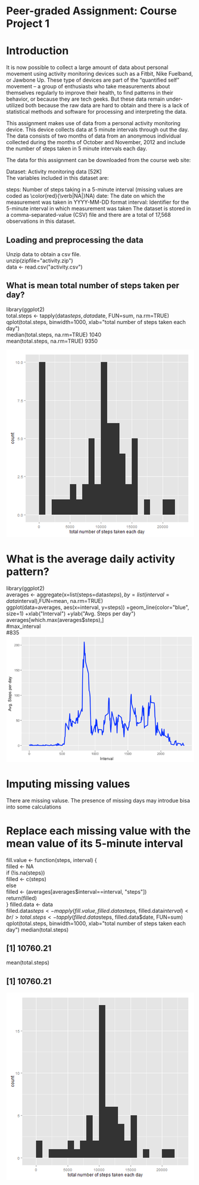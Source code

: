 # Peer-graded Assignment: Course Project 1
# Introduction
It is now possible to collect a large amount of data about personal movement using activity monitoring devices such as a Fitbit, Nike Fuelband, or Jawbone Up. These type of devices are part of the “quantified self” movement – a group of enthusiasts who take measurements about themselves regularly to improve their health, to find patterns in their behavior, or because they are tech geeks. But these data remain under-utilized both because the raw data are hard to obtain and there is a lack of statistical methods and software for processing and interpreting the data.

This assignment makes use of data from a personal activity monitoring device. This device collects data at 5 minute intervals through out the day. The data consists of two months of data from an anonymous individual collected during the months of October and November, 2012 and include the number of steps taken in 5 minute intervals each day.

The data for this assignment can be downloaded from the course web site:

Dataset: Activity monitoring data [52K]  
The variables included in this dataset are:

steps: Number of steps taking in a 5-minute interval (missing values are coded as \color{red}{\verb|NA|}NA)
date: The date on which the measurement was taken in YYYY-MM-DD format
interval: Identifier for the 5-minute interval in which measurement was taken
The dataset is stored in a comma-separated-value (CSV) file and there are a total of 17,568 observations in this dataset.

## Loading and preprocessing the data
Unzip data to obtain a csv file.<br/>
unzip(zipfile="activity.zip")<br/>
data <- read.csv("activity.csv")

## What is mean total number of steps taken per day?
library(ggplot2)<br/>
total.steps <- tapply(data$steps, data$date, FUN=sum, na.rm=TRUE)<br/>
qplot(total.steps, binwidth=1000, xlab="total number of steps taken each day")<br/>
median(total.steps, na.rm=TRUE) 1040 <br/>
mean(total.steps, na.rm=TRUE) 9350<br/>

![](figures/total_number_of_steps_taken_perday.png)

# What is the average daily activity pattern?
library(ggplot2)<br/>
averages <- aggregate(x=list(steps=data$steps), by=list(interval=data$interval),FUN=mean, na.rm=TRUE)<br/>
ggplot(data=averages, aes(x=interval, y=steps)) +geom_line(color="blue", size=1) +xlab("Interval") +ylab("Avg. Steps per day")<br/>
averages[which.max(averages$steps),]<br/>
  #max_interval<br/>
       #835<br/>
![](figures/activity_pattern.png)


# Imputing missing values
There are missing valuse. The presence of missing days may introdue bisa into some calculations<br/>
# Replace each missing value with the mean value of its 5-minute interval<br/>
fill.value <- function(steps, interval) {<br/>
    filled <- NA<br/>
    if (!is.na(steps))<br/>
        filled <- c(steps)<br/>
    else<br/>
        filled <- (averages[averages$interval==interval, "steps"])<br/>
    return(filled)<br/>
}
filled.data <- data<br/>
filled.data$steps <- mapply(fill.value, filled.data$steps, filled.data$interval)<br/>
total.steps <- tapply(filled.data$steps, filled.data$date, FUN=sum)
qplot(total.steps, binwidth=1000, xlab="total number of steps taken each day")
median(total.steps)
## [1] 10760.21
mean(total.steps)
## [1] 10760.21

![](figures/steps_taken_each_day.png)
